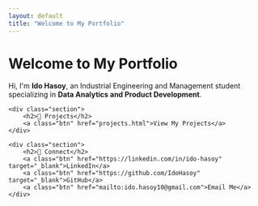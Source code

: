 ```yaml
---
layout: default
title: "Welcome to My Portfolio"
---
```


<div class="container">
    <h1>Welcome to My Portfolio</h1>
    <div class="section">
        <p>Hi, I'm <strong>Ido Hasoy</strong>, an Industrial Engineering and Management student specializing in <strong>Data Analytics and Product Development</strong>.</p>
    </div>
    
    <div class="section">
        <h2>📂 Projects</h2>
        <a class="btn" href="projects.html">View My Projects</a>
    </div>
    
    <div class="section">
        <h2>🔗 Connect</h2>
        <a class="btn" href="https://linkedin.com/in/ido-hasoy" target="_blank">LinkedIn</a>
        <a class="btn" href="https://github.com/IdoHasoy" target="_blank">GitHub</a>
        <a class="btn" href="mailto:ido.hasoy10@gmail.com">Email Me</a>
    </div>
</div>
